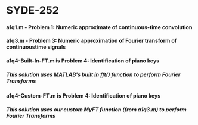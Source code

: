 # SYDE-252

#### a1q1.m - Problem 1: Numeric approximate of continuous-time convolution
#### a1q3.m - Problem 3: Numeric approximation of Fourier transform of continuoustime signals

#### a1q4-Built-In-FT.m is Problem 4: Identification of piano keys
##### This solution uses MATLAB's built in fft() function to perform Fourier Transforms

#### a1q4-Custom-FT.m is Problem 4: Identification of piano keys
##### This solution uses our custom MyFT function (from a1q3.m) to perform Fourier Transforms
